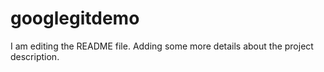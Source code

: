 # googlegitdemo
I am editing the README file. Adding some more details about the project description.
